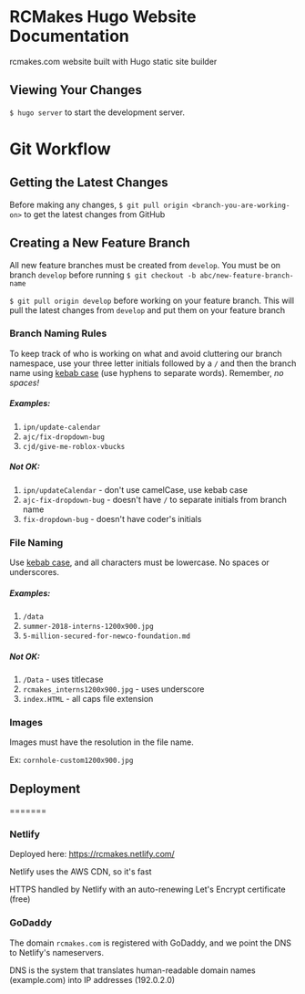 # RCMakes Hugo Website Documentation

rcmakes.com website built with Hugo static site builder

## Viewing Your Changes

`$ hugo server` to start the development server.

# Git Workflow

## Getting the Latest Changes

Before making any changes, `$ git pull origin <branch-you-are-working-on>` to get the latest changes from GitHub

## Creating a New Feature Branch

All new feature branches must be created from `develop`. You must be on branch `develop` before running `$ git checkout -b abc/new-feature-branch-name`

`$ git pull origin develop` before working on your feature branch. This will pull the latest changes from `develop` and put them on your feature branch

### Branch Naming Rules

To keep track of who is working on what and avoid cluttering our branch namespace, use your three letter initials followed by a `/` and then the branch name using [kebab case](http://wiki.c2.com/?KebabCase) (use hyphens to separate words). Remember, *no spaces!*

##### Examples:

1. `ipn/update-calendar`
2. `ajc/fix-dropdown-bug`
3. `cjd/give-me-roblox-vbucks`

##### Not OK:

1. `ipn/updateCalendar` - don't use camelCase, use kebab case
2. `ajc-fix-dropdown-bug` - doesn't have `/` to separate initials from branch name
3. `fix-dropdown-bug` - doesn't have coder's initials

### File Naming

Use [kebab case](http://wiki.c2.com/?KebabCase), and all characters must be lowercase. No spaces or underscores.

##### Examples:

1. `/data`
2. `summer-2018-interns-1200x900.jpg`
3. `5-million-secured-for-newco-foundation.md`

##### Not OK:

1. `/Data` - uses titlecase
2. `rcmakes_interns1200x900.jpg` - uses underscore
3. `index.HTML` - all caps file extension

### Images

Images must have the resolution in the file name.

Ex: `cornhole-custom1200x900.jpg`


## Deployment
=======

### Netlify

Deployed here: https://rcmakes.netlify.com/

Netlify uses the AWS CDN, so it's fast

HTTPS handled by Netlify with an auto-renewing Let's Encrypt certificate (free)

### GoDaddy

The domain `rcmakes.com` is registered with GoDaddy, and we point the DNS to Netlify's nameservers.

DNS is the system that translates human-readable domain names (example.com) into IP addresses (192.0.2.0)
